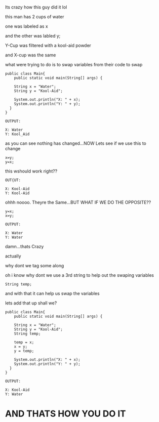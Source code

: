 Its crazy how this guy did it lol

this man has 2 cups of water

one was labeled as x

and the other was labled y;

Y-Cup was filtered with a kool-aid powder

and X-cup was the same

what were trying to do is to swap variables from their code to swap 
```
public class Main{
    public static void main(String[] args) {

    String x = "Water";
    String y = "Kool-Aid";

    System.out.println("X: " + x);
    System.out.println("Y: " + y);
  }
}

OUTPUT:

X: Water
Y: Kool_Aid
```
as you can see nothing has changed...NOW Lets see if we use this to change
```
x=y;
y=x;
```
this wshould work right??
```
OUT{UT:

X: Kool-Aid
Y: Kool-Aid
```
ohhh noooo. Theyre the Same...BUT WHAT IF WE DO THE OPPOSITE??
```
y=x;
x=y;

OUTPUT:

X: Water
Y: Water
```
damn...thats Crazy

actually

why dont we tag some along 

oh i know
why dont we use a 3rd string to help out the swaping variables
```
String temp;
```
and with that it can help us swap the variables

lets add that up shall we?
```
public class Main{
    public static void main(String[] args) {

    String x = "Water";
    String y = "Kool-Aid";
    String temp;

    temp = x;
    x = y;
    y = temp;

    System.out.println("X: " + x);
    System.out.println("Y: " + y);
  }
}

OUTPUT:

X: Kool-Aid
Y: Water
```
# AND THATS HOW YOU DO IT
